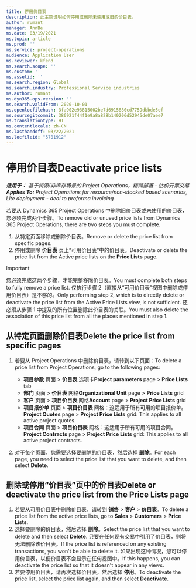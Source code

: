 ```yaml
---
title: 停用价目表
description: 此主题说明如何停用或删除未使用或旧的价目表。
author: rumant
manager: AnnBe
ms.date: 03/19/2021
ms.topic: article
ms.prod: ''
ms.service: project-operations
audience: Application User
ms.reviewer: kfend
ms.search.scope: ''
ms.custom: ''
ms.assetid: ''
ms.search.region: Global
ms.search.industry: Professional Service industries
ms.author: rumant
ms.dyn365.ops.version: ''
ms.search.validFrom: 2020-10-01
ms.openlocfilehash: 3fa902e93815002be7d6915880cd7759dbbde5ef
ms.sourcegitcommit: 386921f44f1e9a8a828b140206d52945de07aee7
ms.translationtype: HT
ms.contentlocale: zh-CN
ms.lasthandoff: 03/22/2021
ms.locfileid: "5701912"
---
```

# <a name="deactivate-price-lists"></a><span data-ttu-id="7e49b-103">停用价目表</span><span class="sxs-lookup"><span data-stu-id="7e49b-103">Deactivate price lists</span></span> 

<span data-ttu-id="7e49b-104">_**适用于：** 基于资源/非库存场景的 Project Operations，精简部署 - 估价开票交易_</span><span class="sxs-lookup"><span data-stu-id="7e49b-104">_**Applies To:** Project Operations for resource/non-stocked based scenarios, Lite deployment - deal to proforma invoicing_</span></span>

<span data-ttu-id="7e49b-105">若要从 Dynamics 365 Project Operations 中删除旧价目表或未使用的价目表，您必须完成两个步骤。</span><span class="sxs-lookup"><span data-stu-id="7e49b-105">To remove old or unused price lists from Dynamics 365 Project Operations, there are two steps you must complete.</span></span> 

1. <span data-ttu-id="7e49b-106">从特定页面移除或删除价目表。</span><span class="sxs-lookup"><span data-stu-id="7e49b-106">Remove or delete the price list from specific pages.</span></span>
2. <span data-ttu-id="7e49b-107">停用或删除 **价目表** 页上“可用价目表”中的价目表。</span><span class="sxs-lookup"><span data-stu-id="7e49b-107">Deactivate or delete the price list from the Active price lists on the **Price Lists** page.</span></span>

>[!IMPORTANT]
> <span data-ttu-id="7e49b-108">您必须完成这两个步骤，才能完整移除价目表。</span><span class="sxs-lookup"><span data-stu-id="7e49b-108">You must complete both steps to fully remove a price list.</span></span> <span data-ttu-id="7e49b-109">仅执行步骤 2（直接从“可用价目表”视图中删除或停用价目表）是不够的。</span><span class="sxs-lookup"><span data-stu-id="7e49b-109">Only performing step 2, which is to directly delete or deactivate the price list from the Active Price Lists view, is not sufficient.</span></span> <span data-ttu-id="7e49b-110">还必须从步骤 1 中提及的所有位置删除此价目表的关联。</span><span class="sxs-lookup"><span data-stu-id="7e49b-110">You must also delete the association of this price list from all the places mentioned in step 1.</span></span>

## <a name="delete-the-price-list-from-specific-pages"></a><span data-ttu-id="7e49b-111">从特定页面删除价目表</span><span class="sxs-lookup"><span data-stu-id="7e49b-111">Delete the price list from specific pages</span></span>
1. <span data-ttu-id="7e49b-112">若要从 Project Operations 中删除价目表，请转到以下页面：</span><span class="sxs-lookup"><span data-stu-id="7e49b-112">To delete a price list from Project Operations, go to the following pages:</span></span>  

      - <span data-ttu-id="7e49b-113">**项目参数** 页面 > **价目表** 选项卡</span><span class="sxs-lookup"><span data-stu-id="7e49b-113">**Project parameters** page > **Price Lists** tab</span></span>
      - <span data-ttu-id="7e49b-114">**部门** 页面 > **价目表** 网格</span><span class="sxs-lookup"><span data-stu-id="7e49b-114">**Organizational Unit** page > **Price Lists** grid</span></span>
      - <span data-ttu-id="7e49b-115">**客户** 页面 > **项目价目表** 网格</span><span class="sxs-lookup"><span data-stu-id="7e49b-115">**Account** page > **Project Price Lists** grid</span></span>
      - <span data-ttu-id="7e49b-116">**项目报价单** 页面 > **项目价目表** 网格：这适用于所有可用的项目报价单。</span><span class="sxs-lookup"><span data-stu-id="7e49b-116">**Project Quotes** page > **Project Price Lists** grid: This applies to all active project quotes.</span></span>
      - <span data-ttu-id="7e49b-117">**项目合同** 页面 > **项目价目表** 网格：这适用于所有可用的项目合同。</span><span class="sxs-lookup"><span data-stu-id="7e49b-117">**Project Contracts** page > **Project Price Lists** grid: This applies to all active project contracts.</span></span>

 2. <span data-ttu-id="7e49b-118">对于每个页面，您需要选择要删除的价目表，然后选择 **删除**。</span><span class="sxs-lookup"><span data-stu-id="7e49b-118">For each page, you need to select the price list that you want to delete, and then select **Delete**.</span></span> 
 
## <a name="delete-or-deactivate-the-price-list-from-the-price-lists-page"></a><span data-ttu-id="7e49b-119">删除或停用“价目表”页中的价目表</span><span class="sxs-lookup"><span data-stu-id="7e49b-119">Delete or deactivate the price list from the Price Lists page</span></span>
 
1. <span data-ttu-id="7e49b-120">若要从可用价目表中删除价目表，请转到 **销售** > **客户** > **价目表**。</span><span class="sxs-lookup"><span data-stu-id="7e49b-120">To delete a price list from the active price lists, go to **Sales** > **Customers** > **Price Lists**.</span></span> 
2. <span data-ttu-id="7e49b-121">选择要删除的价目表，然后选择 **删除**。</span><span class="sxs-lookup"><span data-stu-id="7e49b-121">Select the price list that you want to delete and then select **Delete**.</span></span> <span data-ttu-id="7e49b-122">只要在任何现有交易中引用了价目表，则将无法删除该价目表。</span><span class="sxs-lookup"><span data-stu-id="7e49b-122">If the price list is referenced on any existing transactions, you won't be able to delete it.</span></span> <span data-ttu-id="7e49b-123">如果出现这种情况，您可以停用价目表，以便价目表不会显示在任何视图中。</span><span class="sxs-lookup"><span data-stu-id="7e49b-123">If this happens, you can deactivate the price list so that it doesn't appear in any views.</span></span> 
3. <span data-ttu-id="7e49b-124">若要停用价目表，请再次选择价目表，然后选择 **停用**。</span><span class="sxs-lookup"><span data-stu-id="7e49b-124">To deactivate the price list, select the price list again, and then select **Deactivate**.</span></span>   
